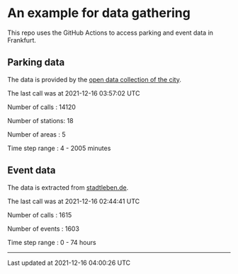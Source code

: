 # An example for data gathering

This repo uses the GitHub Actions to access parking and event data in Frankfurt.

## Parking data
The data is provided by the [open data collection of the city](https://www.offenedaten.frankfurt.de/).

The last call was at 2021-12-16 03:57:02 UTC

Number of calls   : 14120

Number of stations:    18

Number of areas   :     5

Time step range   :     4 -  2005 minutes


## Event data
The data is extracted from [stadtleben.de](https://stadtleben.de/frankfurt/).

The last call was at 2021-12-16 02:44:41 UTC

Number of calls   : 1615

Number of events  : 1603

Time step range   :    0 -   74 hours


----

Last updated at 2021-12-16 04:00:26 UTC
